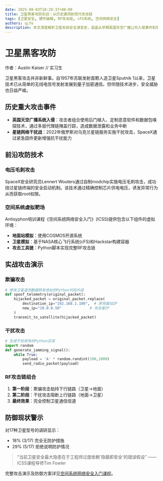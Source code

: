 ```yaml
---
date: 2025-08-03T10:29:37+08:00
title: 卫星黑客攻防实战：从历史漏洞到现代攻击链
tags: [卫星安全, 硬件破解, RF攻击链, cFS系统, 空间网络安全]
authors: qife
description: 本文深度解析卫星系统安全演变史，涵盖从早期英国天空广播公司入侵事件到现代星链电压毛刺攻击，并详细演示通过Python脚本实施卫星欺骗与干扰的组合攻击技术。
---
```


# 卫星黑客攻防

作者：Austin Kaiser // 实习生

卫星黑客攻击并非新鲜事。自1957年苏联发射首颗人造卫星Sputnik 1以来，卫星技术已从简单的无线电信号发射发展到量子加密通信。但伴随技术进步，安全威胁也日益严峻。

## 历史重大攻击事件
- **英国天空广播系统入侵**：攻击者组合使用后门植入、定制恶意软件和数据包嗅探技术，通过多层代理链掩盖行踪，造成数据泄露和业务中断
- **星链网络干扰战**：2022年俄罗斯对乌克兰星链服务实施干扰攻击，SpaceX通过紧急固件更新增强抗干扰能力

## 前沿攻防技术
### 电压毛刺攻击
SpaceX安全研究员Lennert Wouters通过自制modchip实施电压毛刺攻击，成功绕过星链终端的安全启动机制。该技术通过精确控制芯片供电电压，诱发异常行为从而获取root权限。

### 空间系统虚拟靶场
Antisyphon培训课程《空间系统网络安全入门》(ICSS)提供包含以下组件的虚拟环境：
- **地面站模拟**：使用COSMOS开源系统
- **卫星模拟**：基于NASA核心飞行系统(cFS)和Hackstar构建容器
- **攻击工具链**：Python脚本实现完整RF攻击链

## 实战攻击演示
### 欺骗攻击
```python
# 修改卫星遥测数据转发地址的Python代码片段
def spoof_telemetry(original_packet):
    hijacked_packet = original_packet.replace(
        destination_ip="192.168.1.100",  # 原地面站IP
        new_ip="10.0.0.50"             # 攻击者IP
    )
    transmit_to_satellite(hijacked_packet)
```

### 干扰攻击
```python
# 生成干扰信号的Python实现
import random
def generate_jamming_signal():
    while True:
        payload = 'A' * random.randint(100,1000)
        send_radio_packet(payload)
```

### RF攻击链组合
1. **第一阶段**：欺骗攻击劫持下行链路（卫星→地面）
2. **第二阶段**：干扰攻击阻断上行链路（地面→卫星）
3. **最终效果**：完全控制卫星通信信道

## 防御现状警示
对17种卫星型号的调研显示：
- 18% (3/17) 完全无防护措施
- 29% (5/17) 拒绝说明防护情况

> "当前卫星安全最大隐患在于工程师过度依赖'隐蔽即安全'的错误假设" —— ICSS课程导师Tim Fowler

完整攻击演示及防御方案详见[空间系统网络安全入门课程](https://www.antisyphontraining.com/icss)。